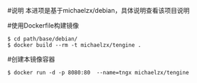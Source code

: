 #说明
本进项是基于michaelzx/debian，具体说明查看该项目说明

#使用Dockerfile构建镜像
```
$ cd path/base/debian/
$ docker build --rm -t michaelzx/tengine .
```

#创建本镜像容器
```
$ docker run -d -p 8080:80  --name=tngx michaelzx/tengine
```